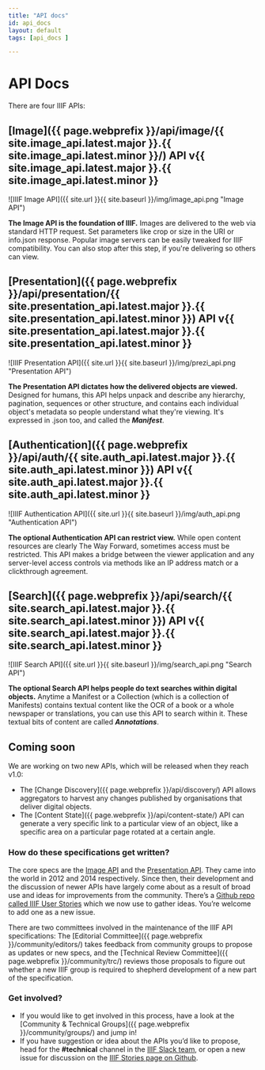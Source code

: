 ```yaml
---
title: "API docs"
id: api_docs
layout: default
tags: [api_docs ]

---
```


# API Docs

There are four IIIF APIs:

<a name="image"></a>
## [Image]({{ page.webprefix }}/api/image/{{ site.image_api.latest.major }}.{{ site.image_api.latest.minor }}/) API v{{ site.image_api.latest.major }}.{{ site.image_api.latest.minor }}




![IIIF Image API]({{ site.url }}{{ site.baseurl }}/img/image_api.png "Image API")


**The Image API is the foundation of IIIF.** Images are delivered to the web via standard HTTP request. Set parameters like crop or size in the URI or info.json response. Popular image servers can be easily tweaked for IIIF compatibility. You can also stop after this step, if you're delivering so others can view.

<a name="presentation"></a>
## [Presentation]({{ page.webprefix }}/api/presentation/{{ site.presentation_api.latest.major }}.{{ site.presentation_api.latest.minor }}) API v{{ site.presentation_api.latest.major }}.{{ site.presentation_api.latest.minor }}

![IIIF Presentation API]({{ site.url }}{{ site.baseurl }}/img/prezi_api.png "Presentation API")


**The Presentation API dictates how the delivered objects are viewed.** Designed for humans, this API helps unpack and describe any hierarchy, pagination, sequences or other structure, and contains each individual object's metadata so people understand what they're viewing. It's expressed in .json too, and called the **_Manifest_**.

<a name="authentication"></a>
## [Authentication]({{ page.webprefix }}/api/auth/{{ site.auth_api.latest.major }}.{{ site.auth_api.latest.minor }}) API v{{ site.auth_api.latest.major }}.{{ site.auth_api.latest.minor }}

![IIIF Authentication API]({{ site.url }}{{ site.baseurl }}/img/auth_api.png "Authentication API")

**The optional Authentication API can restrict view.** While open content resources are clearly The Way Forward, sometimes access must be restricted. This API makes a bridge between the viewer application and any server-level access controls via methods like an IP address match or a clickthrough agreement.

<a name="search"></a>
## [Search]({{ page.webprefix }}/api/search/{{ site.search_api.latest.major }}.{{ site.search_api.latest.minor }}) API v{{ site.search_api.latest.major }}.{{ site.search_api.latest.minor }}

![IIIF Search API]({{ site.url }}{{ site.baseurl }}/img/search_api.png "Search API")


**The optional Search API helps people do text searches within digital objects.** Anytime a Manifest or a Collection (which is a collection of Manifests) contains textual content like the OCR of a book or a whole newspaper or translations, you can use this API to search within it. These textual bits of content are called **_Annotations_**.


## Coming soon

We are working on two new APIs, which will be released when they reach v1.0:



*   The [Change Discovery]({{ page.webprefix }}/api/discovery/) API allows aggregators to harvest any changes published by organisations that deliver digital objects.
*   The [Content State]({{ page.webprefix }}/api/content-state/) API can generate a very specific link to a particular view of an object, like a specific area on a particular page rotated at a certain angle.


### How do these specifications get written?

The core specs are the <span style="text-decoration:underline;">Image API</span> and the <span style="text-decoration:underline;">Presentation API</span>. They came into the world in 2012 and 2014 respectively. Since then, their development and the discussion of newer APIs have largely come about as a result of broad use and ideas for improvements from the community. There’s a [Github repo called IIIF User Stories](https://github.com/IIIF/iiif-stories/) which we now use to gather ideas. You’re welcome to add one as a new issue.

There are two committees involved in the maintenance of the IIIF API specifications: The [Editorial Committee]({{ page.webprefix }}/community/editors/) takes feedback from community groups to propose as updates or new specs, and the [Technical Review Committee]({{ page.webprefix }}/community/trc/) reviews those proposals to figure out whether a new IIIF group is required to shepherd development of a new part of the specification.


### Get involved?

*   If you would like to get involved in this process, have a look at the [Community & Technical Groups]({{ page.webprefix }}/community/groups/) and jump in!
*   If you have suggestion or idea about the APIs you’d like to propose, head for the **#technical** channel in the [IIIF Slack team](http://iiif.slack.com), or open a new issue for discussion on the [IIIF Stories page on Github](https://github.com/IIIF/iiif-stories/).
